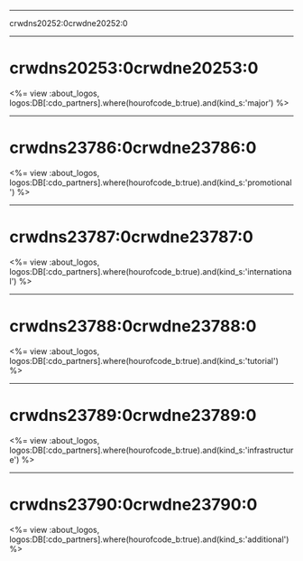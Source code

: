 * * *

crwdns20252:0crwdne20252:0

* * *

# crwdns20253:0crwdne20253:0

<%= view :about_logos, logos:DB[:cdo_partners].where(hourofcode_b:true).and(kind_s:'major') %>

* * *

# crwdns23786:0crwdne23786:0

<%= view :about_logos, logos:DB[:cdo_partners].where(hourofcode_b:true).and(kind_s:'promotional') %>

* * *

# crwdns23787:0crwdne23787:0

<%= view :about_logos, logos:DB[:cdo_partners].where(hourofcode_b:true).and(kind_s:'international') %>

* * *

# crwdns23788:0crwdne23788:0

<%= view :about_logos, logos:DB[:cdo_partners].where(hourofcode_b:true).and(kind_s:'tutorial') %>

* * *

# crwdns23789:0crwdne23789:0

<%= view :about_logos, logos:DB[:cdo_partners].where(hourofcode_b:true).and(kind_s:'infrastructure') %>

* * *

# crwdns23790:0crwdne23790:0

<%= view :about_logos, logos:DB[:cdo_partners].where(hourofcode_b:true).and(kind_s:'additional') %>